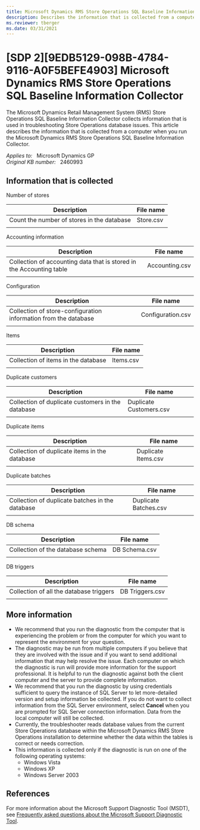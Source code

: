 ```yaml
---
title: Microsoft Dynamics RMS Store Operations SQL Baseline Information Collector
description: Describes the information that is collected from a computer when you run the Microsoft Dynamics Retail Management System (RMS) Store Operations SQL Baseline Information Collector for versions of Windows older than Windows 7 and Windows Server 2008.
ms.reviewer: tberger
ms.date: 03/31/2021
---
```

# [SDP 2][9EDB5129-098B-4784-9116-A0F5BEFE4903] Microsoft Dynamics RMS Store Operations SQL Baseline Information Collector

The Microsoft Dynamics Retail Management System (RMS) Store Operations SQL Baseline Information Collector collects information that is used in troubleshooting Store Operations database issues. This article describes the information that is collected from a computer when you run the Microsoft Dynamics RMS Store Operations SQL Baseline Information Collector.

_Applies to:_ &nbsp; Microsoft Dynamics GP  
_Original KB number:_ &nbsp; 2460993

## Information that is collected

Number of stores

|Description|File name|
|---|---|
|Count the number of stores in the database|Store.csv|
|||

Accounting information

|Description|File name|
|---|---|
|Collection of accounting data that is stored in the Accounting table|Accounting.csv|
|||

Configuration

|Description|File name|
|---|---|
|Collection of store-configuration information from the database|Configuration.csv|
|||

Items

|Description|File name|
|---|---|
|Collection of items in the database|Items.csv|
|||

Duplicate customers

|Description|File name|
|---|---|
|Collection of duplicate customers in the database|Duplicate Customers.csv|
|||

Duplicate items

|Description|File name|
|---|---|
|Collection of duplicate items in the database|Duplicate Items.csv|
|||

Duplicate batches

|Description|File name|
|---|---|
|Collection of duplicate batches in the database|Duplicate Batches.csv|
|||

DB schema

|Description|File name|
|---|---|
|Collection of the database schema|DB Schema.csv|
|||

DB triggers

|Description|File name|
|---|---|
|Collection of all the database triggers|DB Triggers.csv|
|||

## More information

- We recommend that you run the diagnostic from the computer that is experiencing the problem or from the computer for which you want to represent the environment for your question.
- The diagnostic may be run from multiple computers if you believe that they are involved with the issue and if you want to send additional information that may help resolve the issue. Each computer on which the diagnostic is run will provide more information for the support professional. It is helpful to run the diagnostic against both the client computer and the server to provide complete information.
- We recommend that you run the diagnostic by using credentials sufficient to query the instance of SQL Server to let more-detailed version and setup information be collected. If you do not want to collect information from the SQL Server environment, select **Cancel** when you are prompted for SQL Server connection information. Data from the local computer will still be collected.
- Currently, the troubleshooter reads database values from the current Store Operations database within the Microsoft Dynamics RMS Store Operations installation to determine whether the data within the tables is correct or needs correction.
- This information is collected only if the diagnostic is run on one of the following operating systems:
  - Windows Vista
  - Windows XP
  - Windows Server 2003

## References

For more information about the Microsoft Support Diagnostic Tool (MSDT), see [Frequently asked questions about the Microsoft Support Diagnostic Tool](/troubleshoot/sql/general/answers-questions-msdt).
